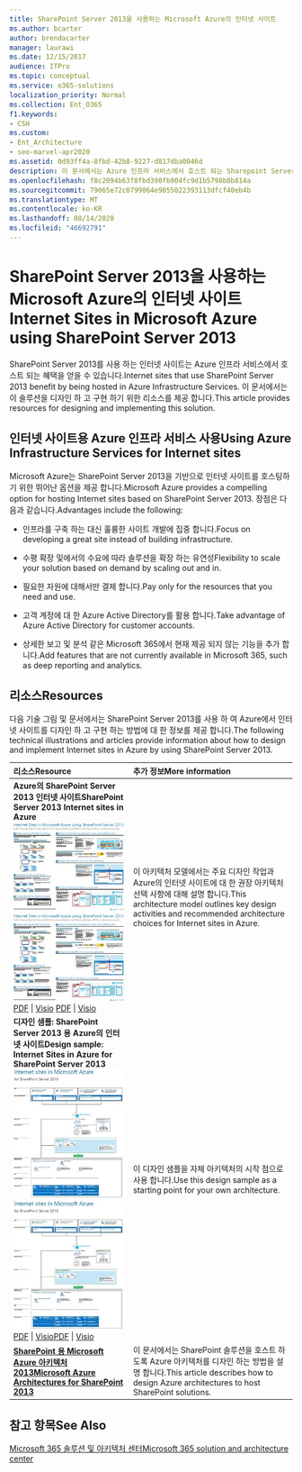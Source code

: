 ```yaml
---
title: SharePoint Server 2013을 사용하는 Microsoft Azure의 인터넷 사이트
ms.author: bcarter
author: brendacarter
manager: laurawi
ms.date: 12/15/2017
audience: ITPro
ms.topic: conceptual
ms.service: o365-solutions
localization_priority: Normal
ms.collection: Ent_O365
f1.keywords:
- CSH
ms.custom:
- Ent_Architecture
- seo-marvel-apr2020
ms.assetid: 0d93ff4a-8fbd-42b8-9227-d817dba0046d
description: 이 문서에서는 Azure 인프라 서비스에서 호스트 되는 Sharepoint Server 2013 인터넷 사이트를 디자인 및 구현 하기 위한 리소스를 제공 합니다.
ms.openlocfilehash: f8c2094b63f8fbd390fb904fc9d1b5798b8b814a
ms.sourcegitcommit: 79065e72c0799064e9055022393113dfcf40eb4b
ms.translationtype: MT
ms.contentlocale: ko-KR
ms.lasthandoff: 08/14/2020
ms.locfileid: "46692791"
---
```

# <a name="internet-sites-in-microsoft-azure-using-sharepoint-server-2013"></a><span data-ttu-id="cce5d-103">SharePoint Server 2013을 사용하는 Microsoft Azure의 인터넷 사이트</span><span class="sxs-lookup"><span data-stu-id="cce5d-103">Internet Sites in Microsoft Azure using SharePoint Server 2013</span></span>

 <span data-ttu-id="cce5d-104">SharePoint Server 2013를 사용 하는 인터넷 사이트는 Azure 인프라 서비스에서 호스트 되는 혜택을 얻을 수 있습니다.</span><span class="sxs-lookup"><span data-stu-id="cce5d-104">Internet sites that use SharePoint Server 2013 benefit by being hosted in Azure Infrastructure Services.</span></span> <span data-ttu-id="cce5d-105">이 문서에서는이 솔루션을 디자인 하 고 구현 하기 위한 리소스를 제공 합니다.</span><span class="sxs-lookup"><span data-stu-id="cce5d-105">This article provides resources for designing and implementing this solution.</span></span>
  
## <a name="using-azure-infrastructure-services-for-internet-sites"></a><span data-ttu-id="cce5d-106">인터넷 사이트용 Azure 인프라 서비스 사용</span><span class="sxs-lookup"><span data-stu-id="cce5d-106">Using Azure Infrastructure Services for Internet sites</span></span>

<span data-ttu-id="cce5d-107">Microsoft Azure는 SharePoint Server 2013을 기반으로 인터넷 사이트를 호스팅하기 위한 뛰어난 옵션을 제공 합니다.</span><span class="sxs-lookup"><span data-stu-id="cce5d-107">Microsoft Azure provides a compelling option for hosting Internet sites based on SharePoint Server 2013.</span></span> <span data-ttu-id="cce5d-108">장점은 다음과 같습니다.</span><span class="sxs-lookup"><span data-stu-id="cce5d-108">Advantages include the following:</span></span>
  
- <span data-ttu-id="cce5d-109">인프라를 구축 하는 대신 훌륭한 사이트 개발에 집중 합니다.</span><span class="sxs-lookup"><span data-stu-id="cce5d-109">Focus on developing a great site instead of building infrastructure.</span></span>
    
- <span data-ttu-id="cce5d-110">수평 확장 및에서의 수요에 따라 솔루션을 확장 하는 유연성</span><span class="sxs-lookup"><span data-stu-id="cce5d-110">Flexibility to scale your solution based on demand by scaling out and in.</span></span>
    
- <span data-ttu-id="cce5d-111">필요한 자원에 대해서만 결제 합니다.</span><span class="sxs-lookup"><span data-stu-id="cce5d-111">Pay only for the resources that you need and use.</span></span>
    
- <span data-ttu-id="cce5d-112">고객 계정에 대 한 Azure Active Directory를 활용 합니다.</span><span class="sxs-lookup"><span data-stu-id="cce5d-112">Take advantage of Azure Active Directory for customer accounts.</span></span>
    
- <span data-ttu-id="cce5d-113">상세한 보고 및 분석 같은 Microsoft 365에서 현재 제공 되지 않는 기능을 추가 합니다.</span><span class="sxs-lookup"><span data-stu-id="cce5d-113">Add features that are not currently available in Microsoft 365, such as deep reporting and analytics.</span></span>
    
## <a name="resources"></a><span data-ttu-id="cce5d-114">리소스</span><span class="sxs-lookup"><span data-stu-id="cce5d-114">Resources</span></span>

<span data-ttu-id="cce5d-115">다음 기술 그림 및 문서에서는 SharePoint Server 2013를 사용 하 여 Azure에서 인터넷 사이트를 디자인 하 고 구현 하는 방법에 대 한 정보를 제공 합니다.</span><span class="sxs-lookup"><span data-stu-id="cce5d-115">The following technical illustrations and articles provide information about how to design and implement Internet sites in Azure by using SharePoint Server 2013.</span></span>
  
|<span data-ttu-id="cce5d-116">**리소스**</span><span class="sxs-lookup"><span data-stu-id="cce5d-116">**Resource**</span></span>|<span data-ttu-id="cce5d-117">**추가 정보**</span><span class="sxs-lookup"><span data-stu-id="cce5d-117">**More information**</span></span>|
|:-----|:-----|
|<span data-ttu-id="cce5d-118">**Azure의 SharePoint Server 2013 인터넷 사이트**</span><span class="sxs-lookup"><span data-stu-id="cce5d-118">**SharePoint Server 2013 Internet sites in Azure**</span></span> <br/> <span data-ttu-id="cce5d-119">[![SharePoint를 사용한 Azure의 인터넷 사이트 이미지](../media/MS-AZ-SPInternetSites.jpg)          ](https://go.microsoft.com/fwlink/p/?LinkId=392552)</span><span class="sxs-lookup"><span data-stu-id="cce5d-119">[![Image of Internet sites in Azure using SharePoint](../media/MS-AZ-SPInternetSites.jpg)          ](https://go.microsoft.com/fwlink/p/?LinkId=392552)</span></span> <br/> <span data-ttu-id="cce5d-120">[PDF](https://go.microsoft.com/fwlink/p/?LinkId=392552) \| [          ](https://go.microsoft.com/fwlink/p/?LinkId=392551) [Visio](https://go.microsoft.com/fwlink/p/?LinkId=392551)  </span><span class="sxs-lookup"><span data-stu-id="cce5d-120">[PDF](https://go.microsoft.com/fwlink/p/?LinkId=392552)  \| [          ](https://go.microsoft.com/fwlink/p/?LinkId=392551)[Visio](https://go.microsoft.com/fwlink/p/?LinkId=392551)</span></span> <br/> |<span data-ttu-id="cce5d-121">이 아키텍처 모델에서는 주요 디자인 작업과 Azure의 인터넷 사이트에 대 한 권장 아키텍처 선택 사항에 대해 설명 합니다.</span><span class="sxs-lookup"><span data-stu-id="cce5d-121">This architecture model outlines key design activities and recommended architecture choices for Internet sites in Azure.</span></span>  <br/> |
|<span data-ttu-id="cce5d-122">**디자인 샘플: SharePoint Server 2013 용 Azure의 인터넷 사이트**</span><span class="sxs-lookup"><span data-stu-id="cce5d-122">**Design sample: Internet Sites in Azure for SharePoint Server 2013**</span></span> <br/> <span data-ttu-id="cce5d-123">[![디자인 샘플 이미지: SharePoint 2013용 Microsoft Azure의 인터넷 사이트](../media/MS-AZ-InternetSitesDesignSample.jpg)          ](https://go.microsoft.com/fwlink/p/?LinkId=392549)</span><span class="sxs-lookup"><span data-stu-id="cce5d-123">[![Image of the Design sample: Internet sites in Microsoft Azure for SharePoint 2013](../media/MS-AZ-InternetSitesDesignSample.jpg)          ](https://go.microsoft.com/fwlink/p/?LinkId=392549)</span></span> <br/> <span data-ttu-id="cce5d-124">[PDF](https://go.microsoft.com/fwlink/p/?LinkId=392549)  \| [Visio](https://go.microsoft.com/fwlink/p/?LinkId=392548)</span><span class="sxs-lookup"><span data-stu-id="cce5d-124">[PDF](https://go.microsoft.com/fwlink/p/?LinkId=392549)  \| [Visio](https://go.microsoft.com/fwlink/p/?LinkId=392548)</span></span> <br/> |<span data-ttu-id="cce5d-125">이 디자인 샘플을 자체 아키텍처의 시작 점으로 사용 합니다.</span><span class="sxs-lookup"><span data-stu-id="cce5d-125">Use this design sample as a starting point for your own architecture.</span></span>  <br/> |
|<span data-ttu-id="cce5d-126">**[SharePoint 용 Microsoft Azure 아키텍처 2013](microsoft-azure-architectures-for-sharepoint-2013.md)**</span><span class="sxs-lookup"><span data-stu-id="cce5d-126">**[Microsoft Azure Architectures for SharePoint 2013](microsoft-azure-architectures-for-sharepoint-2013.md)**</span></span> <br/> |<span data-ttu-id="cce5d-127">이 문서에서는 SharePoint 솔루션을 호스트 하도록 Azure 아키텍처를 디자인 하는 방법을 설명 합니다.</span><span class="sxs-lookup"><span data-stu-id="cce5d-127">This article describes how to design Azure architectures to host SharePoint solutions.</span></span>  <br/> |

## <a name="see-also"></a><span data-ttu-id="cce5d-128">참고 항목</span><span class="sxs-lookup"><span data-stu-id="cce5d-128">See Also</span></span>

[<span data-ttu-id="cce5d-129">Microsoft 365 솔루션 및 아키텍처 센터</span><span class="sxs-lookup"><span data-stu-id="cce5d-129">Microsoft 365 solution and architecture center</span></span>](../solutions/solution-architecture-center.md)



